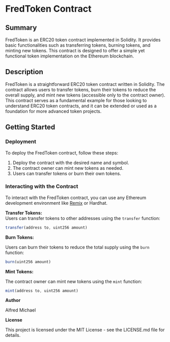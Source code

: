 # FredToken Contract

## Summary
FredToken is an ERC20 token contract implemented in Solidity. It provides basic functionalities such as transferring tokens, burning tokens, and minting new tokens. This contract is designed to offer a simple yet functional token implementation on the Ethereum blockchain.

## Description
FredToken is a straightforward ERC20 token contract written in Solidity. The contract allows users to transfer tokens, burn their tokens to reduce the overall supply, and mint new tokens (accessible only to the contract owner). This contract serves as a fundamental example for those looking to understand ERC20 token contracts, and it can be extended or used as a foundation for more advanced token projects.

## Getting Started

### Deployment

To deploy the FredToken contract, follow these steps:

1. Deploy the contract with the desired name and symbol.
2. The contract owner can mint new tokens as needed.
3. Users can transfer tokens or burn their own tokens.

### Interacting with the Contract

To interact with the FredToken contract, you can use any Ethereum development environment like [Remix](https://remix.ethereum.org/) or Hardhat.

**Transfer Tokens:**  
Users can transfer tokens to other addresses using the `transfer` function:
```javascript
transfer(address to, uint256 amount)
```
**Burn Tokens:**

Users can burn their tokens to reduce the total supply using the `burn` function:
```javascript
burn(uint256 amount)
```
**Mint Tokens:**

The contract owner can mint new tokens using the `mint` function:
```javascript
mint(address to, uint256 amount)
```
**Author**

Alfred Michael

**License**

This project is licensed under the MIT License - see the LICENSE.md file for details.
